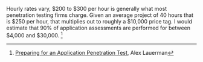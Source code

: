 Hourly rates vary, $200 to $300 per hour is generally what most penetration testing firms charge. Given an average project of 40 hours that is $250 per hour, that multiplies out to roughly a $10,000 price tag. I would estimate that 90% of application assessments are performed for between $4,000 and $30,000. [^1]

[^1]: [Preparing for an Application Penetration Test](../../Readwise/Articles/Alex%20Lauerman%20-%20Preparing%20for%20an%20Application%20Penetration%20Test.md), Alex Lauerman